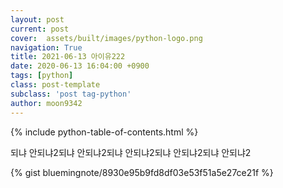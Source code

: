 ```yaml
---
layout: post
current: post
cover:  assets/built/images/python-logo.png
navigation: True
title: 2021-06-13 아이유222
date: 2020-06-13 16:04:00 +0900
tags: [python]
class: post-template
subclass: 'post tag-python'
author: moon9342
---
```


{% include python-table-of-contents.html %}

되냐 안되냐2되냐 안되냐2되냐 안되냐2되냐 안되냐2되냐 안되냐2

{% gist bluemingnote/8930e95b9fd8df03e53f51a5e27ce21f %}
